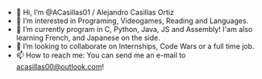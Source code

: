 - 👋 Hi, I’m @ACasillas01 / Alejandro Casillas Ortiz
- 👀 I’m interested in Programing, Videogames, Reading and Languages.
- 🌱 I’m currently program in C, Python, Java, JS and Assembly! I'am also learning French, and Japanese on the side.
- 💞️ I’m looking to collaborate on Internships, Code Wars or a full time job.
- 📫 How to reach me: You can send me an e-mail to acasillas00@outlook.com!

<!---
ACasillas01/ACasillas01 is a ✨ special ✨ repository because its `README.md` (this file) appears on your GitHub profile.
You can click the Preview link to take a look at your changes.
--->
